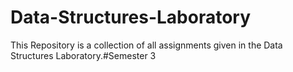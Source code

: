 # Data-Structures-Laboratory
This Repository is a collection of all assignments given in the Data Structures Laboratory.#Semester 3
